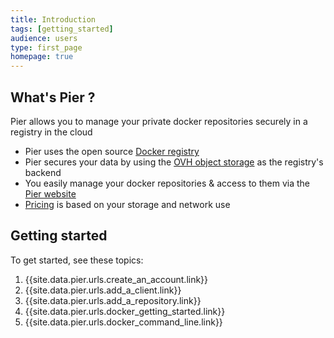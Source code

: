 ```yaml
---
title: Introduction
tags: [getting_started]
audience: users
type: first_page
homepage: true
---
```


## What's Pier ?

Pier allows you to manage your private docker repositories securely in a registry in the cloud

* Pier uses the open source [Docker registry] 
* Pier secures your data by using the [OVH object storage] as the registry's backend
* You easily manage your docker repositories & access to them via the [Pier website]
* [Pricing] is based on your storage and network use 

## Getting started

To get started, see these topics:

1. {{site.data.pier.urls.create_an_account.link}}
1. {{site.data.pier.urls.add_a_client.link}}
1. {{site.data.pier.urls.add_a_repository.link}}
1. {{site.data.pier.urls.docker_getting_started.link}}
1. {{site.data.pier.urls.docker_command_line.link}}

[Docker registry]: https://docs.docker.com/registry/
[OVH object storage]: https://www.ovh.com/us/cloud/storage/object-storage.xml
[Pier website]: https://www.pier.ovh
[Pricing]: pricing